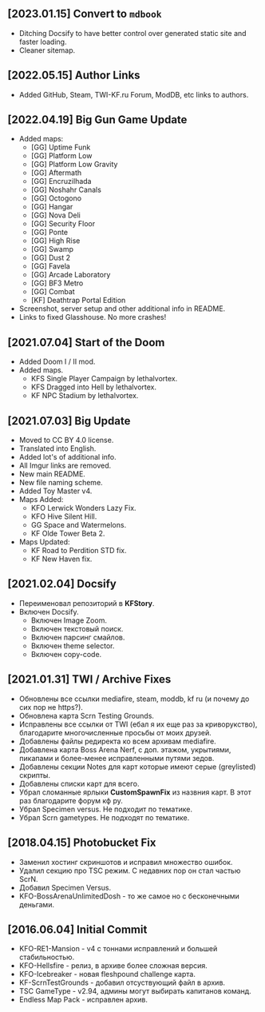 ## [2023.01.15] Convert to `mdbook`

- Ditching Docsify to have better control over generated static site and faster loading.
- Cleaner sitemap.

## [2022.05.15] Author Links

- Added GitHub, Steam, TWI-KF.ru Forum, ModDB, etc links to authors.

## [2022.04.19] Big Gun Game Update

- Added maps:
  - [GG] Uptime Funk
  - [GG] Platform Low
  - [GG] Platform Low Gravity
  - [GG] Aftermath
  - [GG] Encruzilhada
  - [GG] Noshahr Canals
  - [GG] Octogono
  - [GG] Hangar
  - [GG] Nova Deli
  - [GG] Security Floor
  - [GG] Ponte
  - [GG] High Rise
  - [GG] Swamp
  - [GG] Dust 2
  - [GG] Favela
  - [GG] Arcade Laboratory
  - [GG] BF3 Metro
  - [GG] Combat
  - [KF] Deathtrap Portal Edition
- Screenshot, server setup and other additional info in README.
- Links to fixed Glasshouse. No more crashes!

## [2021.07.04] Start of the Doom

- Added Doom I / II mod.
- Added maps.
  - KFS Single Player Campaign by lethalvortex.
  - KFS Dragged into Hell by lethalvortex.
  - KF NPC Stadium by lethalvortex.

## [2021.07.03] Big Update

- Moved to CC BY 4.0 license.
- Translated into English.
- Added lot's of additional info.
- All Imgur links are removed.
- New main README.
- New file naming scheme.
- Added Toy Master v4.
- Maps Added:
  - KFO Lerwick Wonders Lazy Fix.
  - KFO Hive Silent Hill.
  - GG Space and Watermelons.
  - KF Olde Tower Beta 2.
- Maps Updated:
  - KF Road to Perdition STD fix.
  - KF New Haven fix.

## [2021.02.04] Docsify

- Переименовал репозиторий в **KFStory**.
- Включен Docsify.
  - Включен Image Zoom.
  - Включен текстовый поиск.
  - Включен парсинг смайлов.
  - Включен theme selector.
  - Включен copy-code.

## [2021.01.31] TWI / Archive Fixes

- Обновлены все ссылки mediafire, steam, moddb, kf ru (и почему до сих пор не https?).
- Обновлена карта Scrn Testing Grounds.
- Исправлены все ссылки от TWI (ебал я их еще раз за криворукство), благодарите многочисленные просьбы от моих друзей.
- Добавлены файлы редиректа ко всем архивам mediafire.
- Добавлена карта Boss Arena Nerf, с доп. этажом, укрытиями, пикапами и более-менее исправленными путями зедов.
- Добавлены секции Notes для карт которые имеют серые (greylisted) скрипты.
- Добавлены списки карт для всего.
- Убрал сломанные ярлыки **CustomSpawnFix** из назвния карт. В этот раз благодарите форум кф ру.
- Убрал Specimen versus. Не подходит по тематике.
- Убрал Scrn gametypes. Не подходят по тематике.

## [2018.04.15] Photobucket Fix

- Заменил хостинг скриншотов и исправил множество ошибок.
- Удалил секцию про TSC режим. С недавних пор он стал частью ScrN.
- Добавил Specimen Versus.
- KFO-BossArenaUnlimitedDosh - то же самое но с бесконечными деньгами.

## [2016.06.04] Initial Commit

- KFO-RE1-Mansion - v4 с тоннами исправлений и большей стабильностью.
- KFO-Hellsfire - релиз, в архиве более сложная версия.
- KFO-Icebreaker - новая fleshpound challenge карта.
- KF-ScrnTestGrounds - добавил отсуствующий файл в архив.
- TSC GameType - v2.94, админы могут выбирать капитанов команд.
- Endless Map Pack - исправлен архив.
